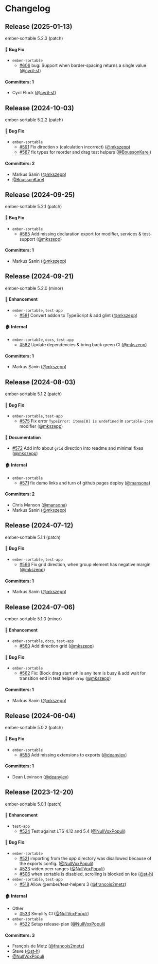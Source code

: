 # Changelog






## Release (2025-01-13)

ember-sortable 5.2.3 (patch)

#### :bug: Bug Fix
* `ember-sortable`
  * [#606](https://github.com/adopted-ember-addons/ember-sortable/pull/606) bug: Support when border-spacing returns a single value ([@cyril-sf](https://github.com/cyril-sf))

#### Committers: 1
- Cyril Fluck ([@cyril-sf](https://github.com/cyril-sf))

## Release (2024-10-03)

ember-sortable 5.2.2 (patch)

#### :bug: Bug Fix
* `ember-sortable`
  * [#591](https://github.com/adopted-ember-addons/ember-sortable/pull/591) Fix direction x (calculation incorrect) ([@mkszepp](https://github.com/mkszepp))
  * [#587](https://github.com/adopted-ember-addons/ember-sortable/pull/587) fix types for reorder and drag test helpers ([@BoussonKarel](https://github.com/BoussonKarel))

#### Committers: 2
- Markus Sanin ([@mkszepp](https://github.com/mkszepp))
- [@BoussonKarel](https://github.com/BoussonKarel)

## Release (2024-09-25)

ember-sortable 5.2.1 (patch)

#### :bug: Bug Fix
* `ember-sortable`
  * [#585](https://github.com/adopted-ember-addons/ember-sortable/pull/585) Add missing declaration export for modifier, services & test-support ([@mkszepp](https://github.com/mkszepp))

#### Committers: 1
- Markus Sanin ([@mkszepp](https://github.com/mkszepp))

## Release (2024-09-21)

ember-sortable 5.2.0 (minor)

#### :rocket: Enhancement
* `ember-sortable`, `test-app`
  * [#581](https://github.com/adopted-ember-addons/ember-sortable/pull/581) Convert addon to TypeScript & add glint ([@mkszepp](https://github.com/mkszepp))

#### :house: Internal
* `ember-sortable`, `docs`, `test-app`
  * [#582](https://github.com/adopted-ember-addons/ember-sortable/pull/582) Update dependencies & bring back green CI ([@mkszepp](https://github.com/mkszepp))

#### Committers: 1
- Markus Sanin ([@mkszepp](https://github.com/mkszepp))

## Release (2024-08-03)

ember-sortable 5.1.2 (patch)

#### :bug: Bug Fix
* `ember-sortable`, `test-app`
  * [#575](https://github.com/adopted-ember-addons/ember-sortable/pull/575) Fix error `TypeError: items[0] is undefined` in `sortable-item` modifier ([@mkszepp](https://github.com/mkszepp))

#### :memo: Documentation
* [#572](https://github.com/adopted-ember-addons/ember-sortable/pull/572) Add info about `grid` direction into readme and minimal fixes ([@mkszepp](https://github.com/mkszepp))

#### :house: Internal
* `ember-sortable`
  * [#571](https://github.com/adopted-ember-addons/ember-sortable/pull/571) fix demo links and turn of github pages deploy ([@mansona](https://github.com/mansona))

#### Committers: 2
- Chris Manson ([@mansona](https://github.com/mansona))
- Markus Sanin ([@mkszepp](https://github.com/mkszepp))

## Release (2024-07-12)

ember-sortable 5.1.1 (patch)

#### :bug: Bug Fix
* `ember-sortable`, `test-app`
  * [#566](https://github.com/adopted-ember-addons/ember-sortable/pull/566) Fix grid direction, when group element has negative margin ([@mkszepp](https://github.com/mkszepp))

#### Committers: 1
- Markus Sanin ([@mkszepp](https://github.com/mkszepp))

## Release (2024-07-06)

ember-sortable 5.1.0 (minor)

#### :rocket: Enhancement
* `ember-sortable`, `docs`, `test-app`
  * [#560](https://github.com/adopted-ember-addons/ember-sortable/pull/560) Add direction grid ([@mkszepp](https://github.com/mkszepp))

#### :bug: Bug Fix
* `ember-sortable`
  * [#562](https://github.com/adopted-ember-addons/ember-sortable/pull/562) Fix: Block drag start while any item is busy & add wait for transition end in test helper `drop` ([@mkszepp](https://github.com/mkszepp))

#### Committers: 1
- Markus Sanin ([@mkszepp](https://github.com/mkszepp))

## Release (2024-06-04)

ember-sortable 5.0.2 (patch)

#### :bug: Bug Fix
* `ember-sortable`
  * [#558](https://github.com/adopted-ember-addons/ember-sortable/pull/558) Add missing extensions to exports ([@deanylev](https://github.com/deanylev))

#### Committers: 1
- Dean Levinson ([@deanylev](https://github.com/deanylev))
## Release (2023-12-20)

ember-sortable 5.0.1 (patch)

#### :rocket: Enhancement
* `test-app`
  * [#524](https://github.com/adopted-ember-addons/ember-sortable/pull/524) Test against LTS 4.12 and 5.4 ([@NullVoxPopuli](https://github.com/NullVoxPopuli))

#### :bug: Bug Fix
* `ember-sortable`
  * [#521](https://github.com/adopted-ember-addons/ember-sortable/pull/521) importing from the _app_ directory was disallowed because of the exports config. ([@NullVoxPopuli](https://github.com/NullVoxPopuli))
  * [#523](https://github.com/adopted-ember-addons/ember-sortable/pull/523) widen peer ranges ([@NullVoxPopuli](https://github.com/NullVoxPopuli))
  * [#506](https://github.com/adopted-ember-addons/ember-sortable/pull/506) when sortable is disabled, scrolling is blocked on ios ([@st-h](https://github.com/st-h))
* `ember-sortable`, `test-app`
  * [#518](https://github.com/adopted-ember-addons/ember-sortable/pull/518) Allow @ember/test-helpers 3 ([@francois2metz](https://github.com/francois2metz))

#### :house: Internal
* Other
  * [#533](https://github.com/adopted-ember-addons/ember-sortable/pull/533) Simplify CI ([@NullVoxPopuli](https://github.com/NullVoxPopuli))
* `ember-sortable`
  * [#522](https://github.com/adopted-ember-addons/ember-sortable/pull/522) Setup release-plan ([@NullVoxPopuli](https://github.com/NullVoxPopuli))

#### Committers: 3
- François de Metz ([@francois2metz](https://github.com/francois2metz))
- Steve ([@st-h](https://github.com/st-h))
- [@NullVoxPopuli](https://github.com/NullVoxPopuli)
